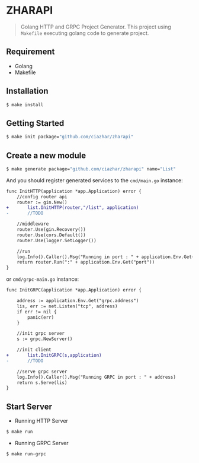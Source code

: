 # ZHARAPI

> Golang HTTP and GRPC Project Generator. This project using `Makefile` executing golang code to generate project.  

## Requirement
- Golang
- Makefile

## Installation
```bash
$ make install
```

## Getting Started
```bash
$ make init package="github.com/ciazhar/zharapi"
```

## Create a new module 
```bash
$ make generate package="github.com/ciazhar/zharapi" name="List"
```
And you should register generated services to the `cmd/main.go` instance:
```diff
func InitHTTP(application *app.Application) error {
	//config router api
	router := gin.New()
+       list.InitHTTP(router,"/list", application)
-       //TODO

	//middleware
	router.Use(gin.Recovery())
	router.Use(cors.Default())
	router.Use(logger.SetLogger())

	//run
	log.Info().Caller().Msg("Running in port : " + application.Env.Get("port"))
	return router.Run(":" + application.Env.Get("port"))
}
```

or `cmd/grpc-main.go` instance:
```diff
func InitGRPC(application *app.Application) error {

	address := application.Env.Get("grpc.address")
	lis, err := net.Listen("tcp", address)
	if err != nil {
		panic(err)
	}

	//init grpc server
	s := grpc.NewServer()

	//init client
+       list.InitGRPC(s,application)
-       //TODO

	//serve grpc server
	log.Info().Caller().Msg("Running GRPC in port : " + address)
	return s.Serve(lis)
}
```

## Start Server
- Running HTTP Server 
```bash
$ make run
```
- Running GRPC Server
```bash
$ make run-grpc
```